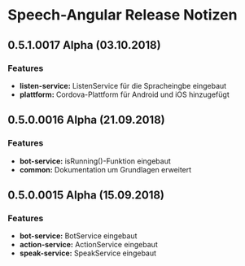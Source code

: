 # Speech-Angular Release Notizen


## 0.5.1.0017 Alpha (03.10.2018)

### Features

* **listen-service:** ListenService für die Spracheingbe eingebaut
* **plattform:** Cordova-Plattform für Android und iOS hinzugefügt


## 0.5.0.0016 Alpha (21.09.2018)

### Features

* **bot-service:** isRunning()-Funktion eingebaut
* **common:** Dokumentation um Grundlagen erweitert


## 0.5.0.0015 Alpha (15.09.2018)

### Features

* **bot-service:** BotService eingebaut
* **action-service:** ActionService eingebaut
* **speak-service:** SpeakService eingebaut
